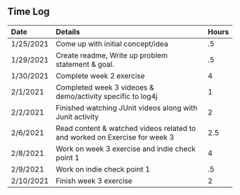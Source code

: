 ## Time Log ##


| Date      | Details | Hours |
|:----------|:--------|:------|
| 1/25/2021 | Come up with initial concept/idea |.5|
|1/29/2021|Create readme, Write up problem statement & goal. |.5|
|1/30/2021|Complete week 2 exercise|4|
|2/1/2021|Completed week 3 videoes & demo/activity specific to log4j|1|
|2/2/2021|Finished watching JUnit videos along with Junit activity|2|
|2/6/2021|Read content & watched videos related to and worked on Exercise for week 3|2.5|
|2/8/2021|Work on week 3 exercise and indie check point 1|4|
|2/9/2021|Work on indie check point 1|.5|
|2/10/2021|Finish week 3 exercise|2|
